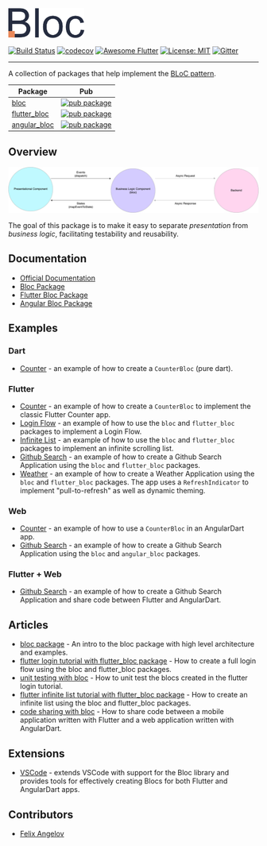 <img src="https://raw.githubusercontent.com/felangel/bloc/master/docs/assets/bloc_logo_full.png" height="60" alt="Bloc" />

[![Build Status](https://travis-ci.org/felangel/bloc.svg?branch=master)](https://travis-ci.org/felangel/bloc)
[![codecov](https://codecov.io/gh/felangel/Bloc/branch/master/graph/badge.svg)](https://codecov.io/gh/felangel/bloc)
[![Awesome Flutter](https://img.shields.io/badge/Awesome-Flutter-turquoise.svg?longCache=true)](https://github.com/Solido/awesome-flutter)
[![License: MIT](https://img.shields.io/badge/License-MIT-blue.svg)](https://opensource.org/licenses/MIT)
[![Gitter](https://img.shields.io/badge/gitter-bloc-yellow.svg)](https://gitter.im/bloc_package/Lobby)

---

A collection of packages that help implement the [BLoC pattern](https://www.didierboelens.com/2018/08/reactive-programming---streams---bloc).

| Package                                  | Pub                                                                                                             |
| ---------------------------------------- | --------------------------------------------------------------------------------------------------------------- |
| [bloc](./packages/bloc/)                 | [![pub package](https://img.shields.io/pub/v/bloc.svg)](https://pub.dartlang.org/packages/bloc)                 |
| [flutter_bloc](./packages/flutter_bloc/) | [![pub package](https://img.shields.io/pub/v/flutter_bloc.svg)](https://pub.dartlang.org/packages/flutter_bloc) |
| [angular_bloc](./packages/angular_bloc/) | [![pub package](https://img.shields.io/pub/v/angular_bloc.svg)](https://pub.dartlang.org/packages/angular_bloc) |

## Overview

<img src="https://raw.githubusercontent.com/felangel/bloc/master/docs/assets/bloc_architecture.png" alt="Bloc Architecture" />

The goal of this package is to make it easy to separate _presentation_ from _business logic_, facilitating testability and reusability.

## Documentation
- [Official Documentation](https://felangel.github.io/bloc)
- [Bloc Package](https://github.com/felangel/Bloc/tree/master/packages/bloc/README.md)
- [Flutter Bloc Package](https://github.com/felangel/Bloc/tree/master/packages/flutter_bloc/README.md)
- [Angular Bloc Package](https://github.com/felangel/Bloc/tree/master/packages/angular_bloc/README.md)

## Examples

### Dart

- [Counter](https://github.com/felangel/Bloc/tree/master/packages/bloc/example) - an example of how to create a `CounterBloc` (pure dart).

### Flutter

- [Counter](https://github.com/felangel/Bloc/tree/master/packages/flutter_bloc/example) - an example of how to create a `CounterBloc` to implement the classic Flutter Counter app.
- [Login Flow](https://github.com/felangel/Bloc/tree/master/examples/flutter_login) - an example of how to use the `bloc` and `flutter_bloc` packages to implement a Login Flow.
- [Infinite List](https://github.com/felangel/Bloc/tree/master/examples/flutter_infinite_list) - an example of how to use the `bloc` and `flutter_bloc` packages to implement an infinite scrolling list.
- [Github Search](https://github.com/felangel/Bloc/tree/master/examples/github_search/flutter_github_search) - an example of how to create a Github Search Application using the `bloc` and `flutter_bloc` packages.
- [Weather](https://github.com/felangel/bloc/tree/master/examples/flutter_weather) - an example of how to create a Weather Application using the `bloc` and `flutter_bloc` packages. The app uses a `RefreshIndicator` to implement "pull-to-refresh" as well as dynamic theming.

### Web
- [Counter](https://github.com/felangel/Bloc/tree/master/examples/angular_counter) - an example of how to use a `CounterBloc` in an AngularDart app.
- [Github Search](https://github.com/felangel/Bloc/tree/master/examples/github_search/angular_github_search) - an example of how to create a Github Search Application using the `bloc` and `angular_bloc` packages.

### Flutter + Web
- [Github Search](https://github.com/felangel/Bloc/tree/master/examples/github_search) - an example of how to create a Github Search Application and share code between Flutter and AngularDart.

## Articles

- [bloc package](https://medium.com/flutter-community/flutter-bloc-package-295b53e95c5c) - An intro to the bloc package with high level architecture and examples.
- [flutter login tutorial with flutter_bloc package](https://medium.com/flutter-community/flutter-login-tutorial-with-flutter-bloc-ea606ef701ad) - How to create a full login flow using the bloc and flutter_bloc packages.
- [unit testing with bloc](https://medium.com/@felangelov/unit-testing-with-bloc-b94de9655d86) - How to unit test the blocs created in the flutter login tutorial.
- [flutter infinite list tutorial with flutter_bloc package](https://medium.com/flutter-community/flutter-infinite-list-tutorial-with-flutter-bloc-2fc7a272ec67) - How to create an infinite list using the bloc and flutter_bloc packages.
- [code sharing with bloc](https://medium.com/flutter-community/code-sharing-with-bloc-b867302c18ef) - How to share code between a mobile application written with Flutter and a web application written with AngularDart.

## Extensions

- [VSCode](https://marketplace.visualstudio.com/items?itemName=FelixAngelov.bloc#overview) - extends VSCode with support for the Bloc library and provides tools for effectively creating Blocs for both Flutter and AngularDart apps.

## Contributors

- [Felix Angelov](https://github.com/felangel)
